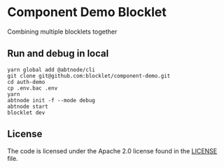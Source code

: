 # Component Demo Blocklet

Combining multiple blocklets together

## Run and debug in local

```shell
yarn global add @abtnode/cli
git clone git@github.com:blocklet/component-demo.git
cd auth-demo
cp .env.bac .env
yarn
abtnode init -f --mode debug
abtnode start
blocklet dev
```

## License

The code is licensed under the Apache 2.0 license found in the
[LICENSE](LICENSE) file.
